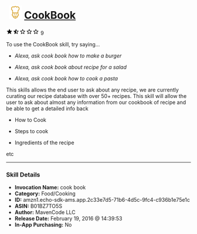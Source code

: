 # &nbsp;<img src="skill_icon" alt="CookBook icon" width="36"> [CookBook](http://alexa.amazon.com/#skills/amzn1.echo-sdk-ams.app.2c33e7d5-71b6-4d5c-9fc4-c936b1e75e1c)
![1.3 stars](../../images/ic_star_black_18dp_1x.png)![1.3 stars](../../images/ic_star_half_black_18dp_1x.png)![1.3 stars](../../images/ic_star_border_black_18dp_1x.png)![1.3 stars](../../images/ic_star_border_black_18dp_1x.png)![1.3 stars](../../images/ic_star_border_black_18dp_1x.png) 9

To use the CookBook skill, try saying...

* *Alexa, ask cook book how to make a burger*

* *Alexa, ask cook book about recipe for a salad*

* *Alexa, ask cook book how to cook a pasta*

This skills allows the end user to ask about any recipe, we are currently curating our recipe database with over 50+ recipes. This skill will allow the user to ask about almost any information from our cookbook of recipe and be able to get a detailed info back

- How to Cook

- Steps to cook

- Ingredients of the recipe

etc

***

### Skill Details

* **Invocation Name:** cook book
* **Category:** Food/Cooking
* **ID:** amzn1.echo-sdk-ams.app.2c33e7d5-71b6-4d5c-9fc4-c936b1e75e1c
* **ASIN:** B01BZ7TO5S
* **Author:** MavenCode LLC
* **Release Date:** February 19, 2016 @ 14:39:53
* **In-App Purchasing:** No
